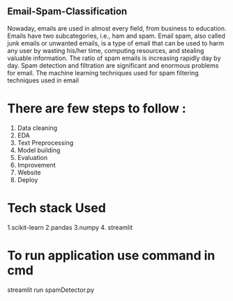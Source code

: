 ## Email-Spam-Classification

Nowaday, emails are used in almost every field, from business to education. Emails have two subcategories, i.e., ham and spam. Email spam, also called junk emails or unwanted emails, is a type of email that can be used to harm any user by wasting his/her time, computing resources, and stealing valuable information. The ratio of spam emails is increasing rapidly day by day. Spam detection and filtration are significant and enormous problems for email. The machine learning techniques used for spam filtering techniques used in email

# There are few steps to follow :
1. Data cleaning
2. EDA
3. Text Preprocessing
4. Model building
5. Evaluation
6. Improvement
7. Website
8. Deploy

# Tech stack Used
1.scikit-learn
2.pandas
3.numpy
4. streamlit


# To run application use command in cmd
streamlit run spamDetector.py
